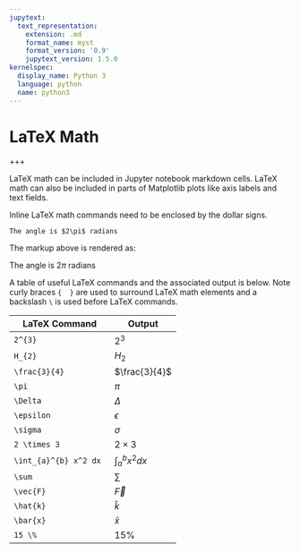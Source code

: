 ```yaml
---
jupytext:
  text_representation:
    extension: .md
    format_name: myst
    format_version: '0.9'
    jupytext_version: 1.5.0
kernelspec:
  display_name: Python 3
  language: python
  name: python3
---
```


# LaTeX Math

+++

LaTeX math can be included in Jupyter notebook markdown cells. LaTeX math can also be included in parts of Matplotlib plots like axis labels and text fields.

Inline LaTeX math commands need to be enclosed by the dollar signs.

```text
The angle is $2\pi$ radians
```

The markup above is rendered as:

The angle is $2\pi$ radians

A table of useful LaTeX commands and the associated output is below. Note curly braces ```{  }``` are used to surround LaTeX math elements and a backslash ``` \ ``` is used before LaTeX commands.


| LaTeX Command | Output |
| --- | --- |
| ```2^{3}``` | $2^{3}$ |
| ```H_{2}``` | $H_{2}$ |
| ```\frac{3}{4}``` | $\frac{3}{4}$ |
| ```\pi``` | $\pi$ |
| ```\Delta``` | $\Delta$ |
| ```\epsilon``` | $\epsilon$ |
| ```\sigma``` | $\sigma$ |
| ```2 \times 3``` | $2 \times 3$ |
| ```\int_{a}^{b} x^2 dx ``` | $\int_{a}^{b} x^2 dx$ |
| ```\sum``` | $\sum$ |
| ```\vec{F}``` | $\vec{F}$ |
| ```\hat{k}``` | $\hat{k}$ |
| ```\bar{x}``` | $\bar{x}$ |
| ```15 \%``` | $15 \%$ |

```{code-cell} ipython3

```
